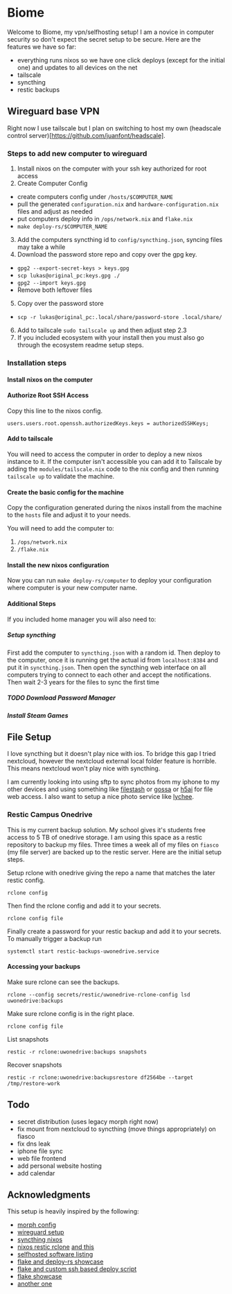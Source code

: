 # Biome

Welcome to Biome, my vpn/selfhosting setup!
I am a novice in computer security so don't expect the secret setup to be secure.
Here are the features we have so far:
- everything runs nixos so we have one click deploys (except for the initial one) and updates to all devices on the net
- tailscale
- syncthing
- restic backups

## Wireguard base VPN

Right now I use tailscale but I plan on switching to host my own (headscale control server)[https://github.com/juanfont/headscale].

### Steps to add new computer to wireguard

1. Install nixos on the computer with your ssh key authorized for root access
2. Create Computer Config
  - create computers config under `/hosts/$COMPUTER_NAME`
  - pull the generated `configuration.nix` and `hardware-configuration.nix` files and adjust as needed
  - put computers deploy info in `/ops/network.nix` and `flake.nix`
  - `make deploy-rs/$COMPUTER_NAME`
3. Add the computers syncthing id to `config/syncthing.json`, syncing files may take a while
4. Download the password store repo and copy over the gpg key.
  - `gpg2 --export-secret-keys > keys.gpg`
  - `scp lukas@original_pc:keys.gpg ./`
  - `gpg2 --import keys.gpg`
  - Remove both leftover files
5. Copy over the password store
  - `scp -r lukas@original_pc:.local/share/password-store .local/share/`
6. Add to tailscale `sudo tailscale up` and then adjust step 2.3
7. If you included ecosystem with your install then you must also go through the ecosystem readme setup steps.

### Installation steps

#### Install nixos on the computer

#### Authorize Root SSH Access
Copy this line to the nixos config.
```
users.users.root.openssh.authorizedKeys.keys = authorizedSSHKeys;
```
#### Add to tailscale
You will need to access the computer in order to deploy a new nixos instance to it.
If the computer isn't accessible you can add it to Tailscale by adding the `modules/tailscale.nix`
code to the nix config and then running `tailscale up` to validate the machine.

#### Create the basic config for the machine
Copy the configuration generated during the nixos install from the machine to the `hosts` file and
adjust it to your needs.

You will need to add the computer to:
1. `/ops/network.nix`
2. `/flake.nix`

#### Install the new nixos configuration
Now you can run `make deploy-rs/computer` to deploy your configuration where computer is your new computer name.

#### Additional Steps
If you included home manager you will also need to:

##### Setup syncthing

First add the computer to `syncthing.json` with a random id.
Then deploy to the computer, once it is running get the actual id from `localhost:8384` and put it in `syncthing.json`.
Then open the syncthing web interface on all computers trying to connect to each other and accept the notifications.
Then wait 2-3 years for the files to sync the first time

##### TODO Download Password Manager

##### Install Steam Games

## File Setup

I love syncthing but it doesn't play nice with ios. To bridge this gap I tried nextcloud, however the nextcloud
external local folder feature is horrible. This means nextcloud won't play nice with syncthing.

I am currently looking into using sftp to sync photos from my iphone to
my other devices and using something like [filestash](https://www.filestash.app/) or [gossa](https://github.com/pldubouilh/gossa) or [h5ai](https://larsjung.de/h5ai/) for file web access.
I also want to setup a nice photo service like [lychee](https://lychee.electerious.com/).

### Restic Campus Onedrive

This is my current backup solution. My school gives it's students free access
to 5 TB of onedrive storage. I am using this space as a restic repository
to backup my files. Three times a week all of my files on `fiasco` (my file server) are backed
up to the restic server. Here are the initial setup steps.


Setup rclone with onedrive giving the repo a name that matches the later restic config.
```
rclone config
```
Then find the rclone config and add it to your secrets.
```
rclone config file
```
Finally create a password for your restic backup and add it to your secrets. To manually trigger a backup run
```
systemctl start restic-backups-uwonedrive.service
```

#### Accessing your backups

Make sure rclone can see the backups.
```
rclone --config secrets/restic/uwonedrive-rclone-config lsd uwonedrive:backups
```

Make sure rclone config is in the right place.
```
rclone config file
```

List snapshots

```
restic -r rclone:uwonedrive:backups snapshots
```

Recover snapshots
```
restic -r rclone:uwonedrive:backupsrestore df2564be --target /tmp/restore-work
```

## Todo

- secret distribution (uses legacy morph right now)
- fix mount from nextcloud to syncthing (move things appropriately) on fiasco
- fix dns leak
- iphone file sync
- web file frontend
- add personal website hosting
- add calendar 
 
## Acknowledgments

This setup is heavily inspired by the following:

- [morph config](https://github.com/Xe/blog-nixos-configs)
- [wireguard setup](https://github.com/abcdw/rde)
- [syncthing nixos](https://cloud.tissot.de/gitea/benneti/nixos/src/commit/a6ec7bd0206642537596ffdf11049af8312ca6c6)
- [nixos restic rclone](https://francis.begyn.be/blog/nixos-restic-backups) [and this](https://wiki.cont.run/self-hosted-services/)
- [selfhosted software listing](https://github.com/awesome-selfhosted/awesome-selfhosted)
- [flake and deploy-rs showcase](https://github.com/bbigras/nix-config)
- [flake and custom ssh based deploy script](https://github.com/hlissner/dotfiles)
- [flake showcase](https://github.com/hlissner/dotfiles)
- [another one](https://github.com/lovesegfault/nix-config)
